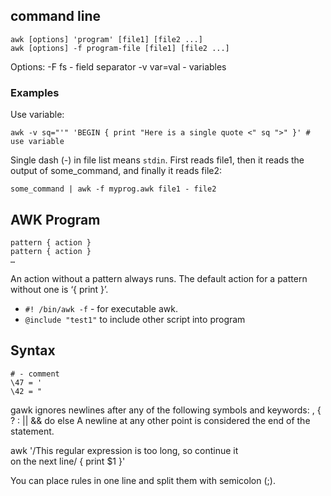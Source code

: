 
## command line

```
awk [options] 'program' [file1] [file2 ...]
awk [options] -f program-file [file1] [file2 ...]
```

Options:
-F fs - field separator
-v var=val - variables

### Examples

Use variable:

    awk -v sq="'" 'BEGIN { print "Here is a single quote <" sq ">" }' # use variable

Single dash (-) in file list means `stdin`. First reads file1, then it reads the output of some_command, and finally it reads file2:

    some_command | awk -f myprog.awk file1 - file2

## AWK Program

```
pattern { action }
pattern { action }
…
```

An action without a pattern always runs. The default action for a pattern without one is ‘{ print }’.


- `#! /bin/awk -f` - for executable awk.
- `@include "test1"` to include other script into program

## Syntax

```
# - comment
\47 = '
\42 = "
```

gawk ignores newlines after any of the following symbols and keywords:
, { ? : || && do else
A newline at any other point is considered the end of the statement.

awk '/This regular expression is too long, so continue it\
 on the next line/ { print $1 }'

You can place rules in one line and split them with semicolon (;).


